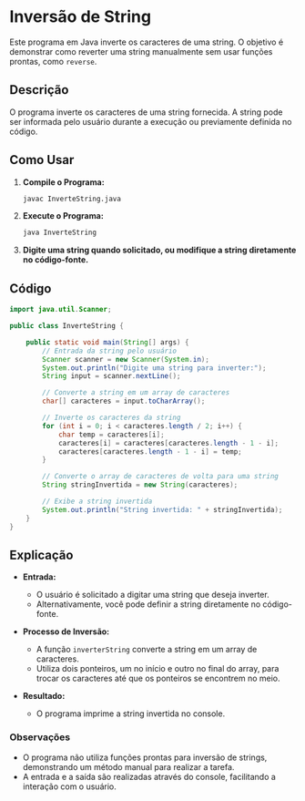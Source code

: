 # Inversão de String

Este programa em Java inverte os caracteres de uma string. O objetivo é demonstrar como reverter uma string manualmente sem usar funções prontas, como `reverse`.

## Descrição

O programa inverte os caracteres de uma string fornecida. A string pode ser informada pelo usuário durante a execução ou previamente definida no código.

## Como Usar

1. **Compile o Programa:**
   ```sh
   javac InverteString.java
   ```

2. **Execute o Programa:**
   ```sh
   java InverteString
   ```

3. **Digite uma string quando solicitado, ou modifique a string diretamente no código-fonte.**

## Código

```java
import java.util.Scanner;

public class InverteString {

    public static void main(String[] args) {
        // Entrada da string pelo usuário
        Scanner scanner = new Scanner(System.in);
        System.out.println("Digite uma string para inverter:");
        String input = scanner.nextLine();

        // Converte a string em um array de caracteres
        char[] caracteres = input.toCharArray();

        // Inverte os caracteres da string
        for (int i = 0; i < caracteres.length / 2; i++) {
            char temp = caracteres[i];
            caracteres[i] = caracteres[caracteres.length - 1 - i];
            caracteres[caracteres.length - 1 - i] = temp;
        }

        // Converte o array de caracteres de volta para uma string
        String stringInvertida = new String(caracteres);

        // Exibe a string invertida
        System.out.println("String invertida: " + stringInvertida);
    }
}
```

## Explicação

- **Entrada:**
    - O usuário é solicitado a digitar uma string que deseja inverter.
    - Alternativamente, você pode definir a string diretamente no código-fonte.

- **Processo de Inversão:**
    - A função `inverterString` converte a string em um array de caracteres.
    - Utiliza dois ponteiros, um no início e outro no final do array, para trocar os caracteres até que os ponteiros se encontrem no meio.

- **Resultado:**
    - O programa imprime a string invertida no console.

### Observações

- O programa não utiliza funções prontas para inversão de strings, demonstrando um método manual para realizar a tarefa.
- A entrada e a saída são realizadas através do console, facilitando a interação com o usuário.
